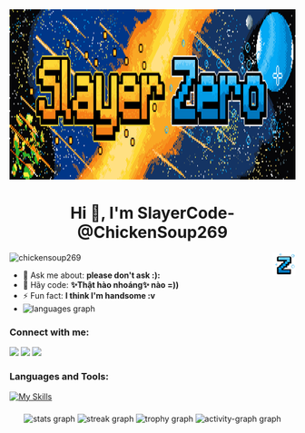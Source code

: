 <div align='center'><img src="https://github.com/ChickenSoup269/ChickenSoup269/blob/main/%E1%BA%A3nh%20n%E1%BB%81.png" height="300" width="1000" border-radius="5px"></div>


<h1 align="center">Hi 👋, I'm SlayerCode-@ChickenSoup269</h1>

<div class="wrapper">
  <img class="image" align="right" width="40" src="https://github.com/ChickenSoup269/Zero_Movie/blob/main/frontend/public/logo2.png" />
</div>

<p align="left"> <img src="https://komarev.com/ghpvc/?username=chickensoup269&label=Profile%20views&color=0e75b6&style=flat" alt="chickensoup269" /> </p>

- 💬 Ask me about: **please don't ask :):**
- 👀 Hãy code: **✨Thật hào nhoáng✨ nào =))**
- ⚡ Fun fact: **I think I'm handsome :v**
- <img src="https://github-readme-stats.vercel.app/api/top-langs?username=ChickenSoup269&locale=en&hide_title=false&layout=compact&card_width=320&langs_count=5&theme=&hide_border=true&order=2" height="120" alt="languages graph" />

<h3 align="left">Connect with me:</h3>

<a href="https://hub.docker.com/u/zeroslayer"><img src="https://aleen42.github.io/badges/src/docker.svg"></a> <a href="https://www.youtube.com/channel/UC38U2OW6gr-vXOgk9YlIyMQ"><img src="https://aleen42.github.io/badges/src/youtube.svg"></a> <a href="https://github.com/ChickenSoup269"><img src="https://aleen42.github.io/badges/src/github.svg"></a> 

<p align="left">

</p>

<h3 align="left">Languages and Tools:</h3>
<p align="left">
  
  </p>

[![My Skills](https://skillicons.dev/icons?i=java,react,nodejs,git,docker,html,css,js,cs,cloudflare,codepen,discord,eclipse,firebase,postman,py,stackoverflow,ts,visualstudio,vscode,tailwind,pug,postgres,php,npm,mongodb,github,bots,bootstrap,figma&theme=light)](https://skillicons.dev)


###

<div align="center">
  <img src="https://github-readme-stats.vercel.app/api?username=ChickenSoup269&hide_title=false&hide_rank=false&show_icons=true&include_all_commits=true&count_private=true&disable_animations=false&theme=dark_pro&locale=en&hide_border=false&order=1" height="125" alt="stats graph" />
  

  
  <img src="https://streak-stats.demolab.com?user=ChickenSoup269&locale=en&mode=daily&theme=dark_pro&hide_border=false&border_radius=5&order=3" height="125" alt="streak graph" />
  <img src="https://github-profile-trophy.vercel.app?username=ChickenSoup269&theme=dark_pro&column=-1&row=1&margin-w=8&margin-h=8&no-bg=false&no-frame=false&order=4" height="150" alt="trophy graph" />
  <img src="https://github-readme-activity-graph.vercel.app/graph?username=ChickenSoup269&radius=16&theme=react-dark&area=true&order=5" height="300" alt="activity-graph graph" />
</div>


####

